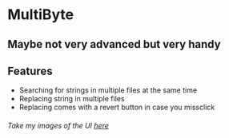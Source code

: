 # **MultiByte**
## Maybe not very advanced but very handy

## Features
- Searching for strings in multiple files at the same time
- Replacing string in multiple files
- Replacing comes with a revert button in case you missclick

###### Take my images of the UI [here](https://i.imgur.com/xTKPZBt.png)
